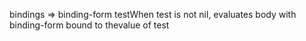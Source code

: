 bindings => binding-form testWhen test is not nil, evaluates body with binding-form bound to thevalue of test